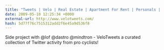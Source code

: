 ```yaml
---
title: "Tweets | Velo | Real Estate | Apartment For Rent | Personals | Cheap Airfare at Velotweets.com"
date: 2009-05-10 12:25:34 +0000
external-url: http://www.velotweets.com/
hash: 5d77f76c7515312add2f6e45a9d536f8
---
```


Side project with @lof @dastro @mindtron - VeloTweets  a curated collection of Twitter activity from pro cyclists!
